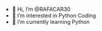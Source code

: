 - 👋 Hi, I’m @RAFACAR30
- 👀 I’m interested in Python Coding
- 🌱 I’m currently learning Python

<!---
RAFACAR30/RAFACAR30 is a ✨ special ✨ repository because its `README.md` (this file) appears on your GitHub profile.
You can click the Preview link to take a look at your changes.
--->
